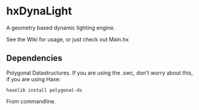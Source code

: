 hxDynaLight
===========

A geometry based dynamic lighting engine.

See the Wiki for usage, or just check out Main.hx

## Dependencies
Polygonal Datastructures. If you are using the .swc, don't worry about this, if you are using Haxe:

`haxelib install polygonal-ds`

From commandline.